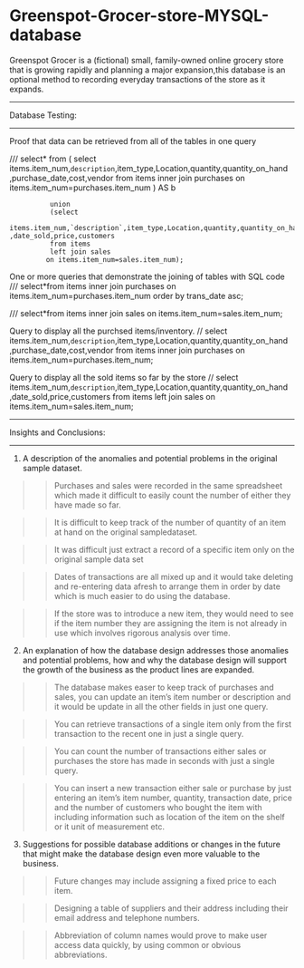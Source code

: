 # Greenspot-Grocer-store-MYSQL-database
Greenspot Grocer is a (fictional) small, family-owned online grocery store that is growing rapidly and planning a major expansion,this database is an optional method to recording everyday transactions of the store as it expands.


_______________________________
Database Testing:
_______________________________
Proof that data can be retrieved from all of the tables in one query

   ///        select* from
              ( select items.item_num,`description`,item_type,Location,quantity,quantity_on_hand ,purchase_date,cost,vendor
              from  items inner join purchases 
              on items.item_num=purchases.item_num  ) AS b 

              union
              (select 
              items.item_num,`description`,item_type,Location,quantity,quantity_on_hand ,date_sold,price,customers 
              from items
              left join sales
             on items.item_num=sales.item_num);



One or more queries that demonstrate the joining of tables with SQL code
///   select*from items inner join purchases
      on items.item_num=purchases.item_num order by trans_date asc;
	
///   select*from items inner join sales
       on items.item_num=sales.item_num;



Query to display all the purchsed items/inventory.
// select
   items.item_num,`description`,item_type,Location,quantity,quantity_on_hand ,purchase_date,cost,vendor
   from items inner join purchases
   on items.item_num=purchases.item_num;
   

Query to display all the sold items so far by the store
//   select 
     items.item_num,`description`,item_type,Location,quantity,quantity_on_hand ,date_sold,price,customers 
     from items
     left join sales
     on items.item_num=sales.item_num;






__________________________
Insights and Conclusions:
____________________________
1.	A description of the anomalies and potential problems in the original sample dataset.
>>Purchases and sales were recorded in the same spreadsheet which made it difficult to easily count the number of either they have made so far.

>>It is difficult to keep track of the number of quantity of an item at hand on the original sampledataset.

>>It was difficult just extract a record of a specific item only on the original sample data set

>>Dates of transactions are all mixed up and it would take deleting and re-entering data afresh to arrange them in order by date which is much easier to do using the database.

>>If the store was to introduce a new item, they would need to see if the item number they are assigning the item is not already in use which involves rigorous analysis over time.
2.	An explanation of how the database design addresses those anomalies and potential problems, how and why the database design will support the growth of the business as the product lines are expanded.
>>The database makes easer to keep track of purchases and sales, you can update an item’s item number or description and it would be update in all the other fields in just one query.

>>You can retrieve transactions of a single item only from the first transaction to the recent one in just a single query.

>>You can count the number of transactions either sales or purchases the store has made in seconds with just a single query.

>>You can insert a new transaction either sale or purchase by just entering an item’s item number, quantity, transaction date, price and the number of customers who bought the item with including information such as location of the item on the shelf or it unit of measurement etc.


3.	Suggestions for possible database additions or changes in the future that might make the database design even more valuable to the business.
>>Future changes may include assigning a fixed price to each item.

>>Designing a table of suppliers and their address including their email address and telephone numbers.

>>Abbreviation of column names would prove to make user access data quickly, by using common or obvious abbreviations.






